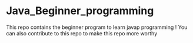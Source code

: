 # Java_Beginner_programming
This repo contains the beginner program to learn javap programming ! You can also contribute to this repo to make this repo more worthy
